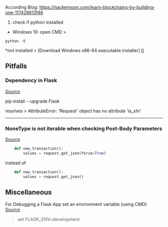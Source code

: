 According Blog:
https://hackernoon.com/learn-blockchains-by-building-one-117428612f46

1. check if python installed 
* Windows 10: open CMD > 
```shell
python -V
```

*not installed > [Download Windows x86-64 executable installer] [0]

## Pitfalls

### Dependency in Flask 
[Source][1]

pip install --upgrade Flask

resolves > AttributeError: 'Request' object has no attribute 'is_xhr'

---

### NoneType is not iterable when checking Post-Body Parameters 
[Source][2]

```python
    def new_transaction():
        values = request.get_json(force=True)
```

instead of 

```python
    def new_transaction():
        values = request.get_json()
```


## Miscellaneous

For Debugging a Flask App set an environment variable (using CMD)  
[Source][3]

> set FLASK_ENV=development

[0]: https://www.python.org/downloads/windows/
[1]: https://stackoverflow.com/questions/60131900/weird-is-xhr-error-when-deploying-flask-app-to-heroku
[2]: https://github.com/dvf/blockchain/issues/75
[3]: https://stackoverflow.com/questions/17309889/how-to-debug-a-flask-app

